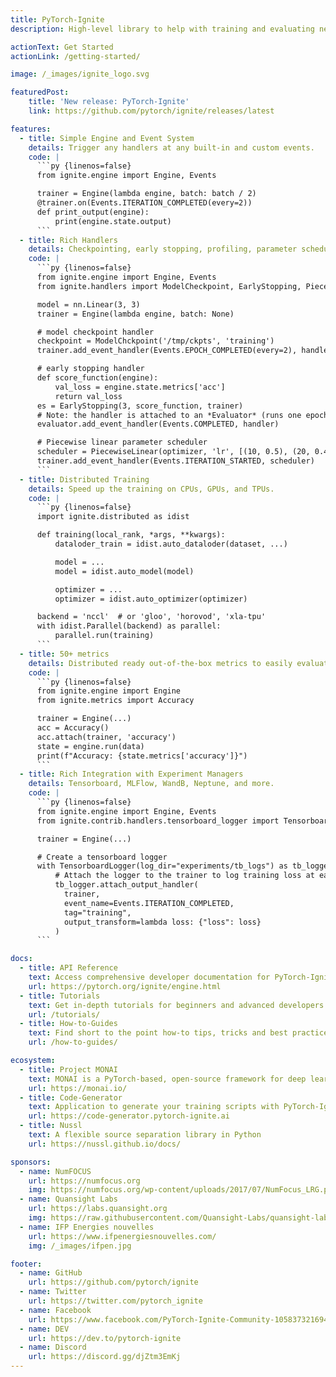 ```yaml
---
title: PyTorch-Ignite
description: High-level library to help with training and evaluating neural networks in PyTorch flexibly and transparently.

actionText: Get Started
actionLink: /getting-started/

image: /_images/ignite_logo.svg

featuredPost:
    title: 'New release: PyTorch-Ignite'
    link: https://github.com/pytorch/ignite/releases/latest

features:
  - title: Simple Engine and Event System
    details: Trigger any handlers at any built-in and custom events.
    code: |
      ```py {linenos=false}
      from ignite.engine import Engine, Events

      trainer = Engine(lambda engine, batch: batch / 2)
      @trainer.on(Events.ITERATION_COMPLETED(every=2))
      def print_output(engine):
          print(engine.state.output)
      ```
  - title: Rich Handlers
    details: Checkpointing, early stopping, profiling, parameter scheduling, learning rate finder, and more.
    code: |
      ```py {linenos=false}
      from ignite.engine import Engine, Events
      from ignite.handlers import ModelCheckpoint, EarlyStopping, PiecewiseLinear

      model = nn.Linear(3, 3)
      trainer = Engine(lambda engine, batch: None)

      # model checkpoint handler
      checkpoint = ModelChckpoint('/tmp/ckpts', 'training')
      trainer.add_event_handler(Events.EPOCH_COMPLETED(every=2), handler, {'model': model})

      # early stopping handler
      def score_function(engine):
          val_loss = engine.state.metrics['acc']
          return val_loss
      es = EarlyStopping(3, score_function, trainer)
      # Note: the handler is attached to an *Evaluator* (runs one epoch on validation dataset).
      evaluator.add_event_handler(Events.COMPLETED, handler)

      # Piecewise linear parameter scheduler
      scheduler = PiecewiseLinear(optimizer, 'lr', [(10, 0.5), (20, 0.45), (21, 0.3), (30, 0.1), (40, 0.1)])
      trainer.add_event_handler(Events.ITERATION_STARTED, scheduler)
      ```
  - title: Distributed Training
    details: Speed up the training on CPUs, GPUs, and TPUs.
    code: |
      ```py {linenos=false}
      import ignite.distributed as idist

      def training(local_rank, *args, **kwargs):
          dataloder_train = idist.auto_dataloder(dataset, ...)

          model = ...
          model = idist.auto_model(model)

          optimizer = ...
          optimizer = idist.auto_optimizer(optimizer)

      backend = 'nccl'  # or 'gloo', 'horovod', 'xla-tpu'
      with idist.Parallel(backend) as parallel:
          parallel.run(training)
      ```
  - title: 50+ metrics
    details: Distributed ready out-of-the-box metrics to easily evaluate models.
    code: |
      ```py {linenos=false}
      from ignite.engine import Engine
      from ignite.metrics import Accuracy

      trainer = Engine(...)
      acc = Accuracy()
      acc.attach(trainer, 'accuracy')
      state = engine.run(data)
      print(f"Accuracy: {state.metrics['accuracy']}")
      ```
  - title: Rich Integration with Experiment Managers
    details: Tensorboard, MLFlow, WandB, Neptune, and more.
    code: |
      ```py {linenos=false}
      from ignite.engine import Engine, Events
      from ignite.contrib.handlers.tensorboard_logger import TensorboardLogger

      trainer = Engine(...)

      # Create a tensorboard logger
      with TensorboardLogger(log_dir="experiments/tb_logs") as tb_logger:
          # Attach the logger to the trainer to log training loss at each iteration
          tb_logger.attach_output_handler(
            trainer,
            event_name=Events.ITERATION_COMPLETED,
            tag="training",
            output_transform=lambda loss: {"loss": loss}
          )
      ```

docs:
  - title: API Reference
    text: Access comprehensive developer documentation for PyTorch-Ignite
    url: https://pytorch.org/ignite/engine.html
  - title: Tutorials
    text: Get in-depth tutorials for beginners and advanced developers
    url: /tutorials/
  - title: How-to-Guides
    text: Find short to the point how-to tips, tricks and best practices
    url: /how-to-guides/

ecosystem:
  - title: Project MONAI
    text: MONAI is a PyTorch-based, open-source framework for deep learning in healthcare imaging, part of PyTorch Ecosystem.
    url: https://monai.io/
  - title: Code-Generator
    text: Application to generate your training scripts with PyTorch-Ignite.
    url: https://code-generator.pytorch-ignite.ai
  - title: Nussl
    text: A flexible source separation library in Python
    url: https://nussl.github.io/docs/

sponsors:
  - name: NumFOCUS
    url: https://numfocus.org
    img: https://numfocus.org/wp-content/uploads/2017/07/NumFocus_LRG.png
  - name: Quansight Labs
    url: https://labs.quansight.org
    img: https://raw.githubusercontent.com/Quansight-Labs/quansight-labs-site/master/files/images/QuansightLabs_logo_V2.png
  - name: IFP Energies nouvelles
    url: https://www.ifpenergiesnouvelles.com/
    img: /_images/ifpen.jpg

footer:
  - name: GitHub
    url: https://github.com/pytorch/ignite
  - name: Twitter
    url: https://twitter.com/pytorch_ignite
  - name: Facebook
    url: https://www.facebook.com/PyTorch-Ignite-Community-105837321694508
  - name: DEV
    url: https://dev.to/pytorch-ignite
  - name: Discord
    url: https://discord.gg/djZtm3EmKj
---
```

